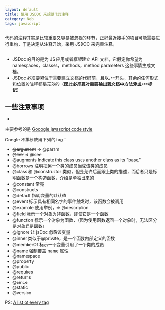 ```yaml
---
layout: default
title: 使用 JSDOC 来规范代码注释
category: Web
tags: javascript
---
```

代码的注释其实是比较重要又容易被忽视的环节，正好最近接手的项目可能需要进行重构，于是决定从注释开始，采用 JSDOC 来完善注释。

## 
+ JSDoc 的目的是为 JS 应用或者框架建立 API 文档，它假定你希望为 namespaces，classes，methods，method parameters 这些事情生成文档。
+ JSDoc 必须要紧位于需要建立文档的代码前，且以`/**`开头，其余的任何形式和位置的注释都是无效的（**因此必须要对需要输出到文档中方法添加`/**`标记**）

## 一些注意事项
+ 


主要参考的是 [Gooogle javascript code style](http://google-styleguide.googlecode.com/svn/trunk/javascriptguide.xml?showone=Comments#Comments)

Google 不推荐使用下列的 tag：

+ <del>@argument</del> => @param
+ <del>@link</del> => @see
+ @augments Indicate this class uses another class as its "base."
+ @borrows 注明把另一个类的成员当成该类的成员
+ @class 和 @constructor 类似，但是允许后面跟上类的描述，而后者只是标明函数是一个构造函数，介绍是单独出来的
+ @constant 常亮
+ @constructs 
+ @default 指明变量的默认值
+ @event 标示具有相同名字的事件触发时，该函数会被调用
+ @example 使用举例，=> @description
+ @field 标示一个对象为非函数，即使它是一个函数
+ @function 标示一个对象为函数，（因为使用函数返回一个对象时，无法区分是对象还是函数）
+ @ignore 让 jsDoc 忽略该变量
+ @inner 类似于@private，是一个函数内部定义的函数
+ @memberOf  标示一个变量引用了一个类的成员
+ @name 强制覆盖 name 属性
+ @namespace 
+ @property
+ @public
+ @requires
+ @returns
+ @since
+ @static
+ @version

PS: [A list of every tag](https://code.google.com/p/jsdoc-toolkit/wiki/TagReference)
